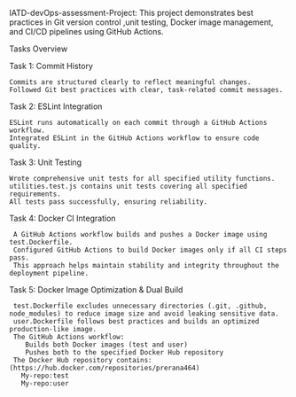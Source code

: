   IATD-devOps-assessment-Project: This project demonstrates best practices in Git version control ,unit testing, Docker image management,
  and CI/CD pipelines using GitHub Actions. 

 Tasks Overview

Task 1: Commit History

    Commits are structured clearly to reflect meaningful changes.
    Followed Git best practices with clear, task-related commit messages.

Task 2:  ESLint Integration 

    ESLint runs automatically on each commit through a GitHub Actions workflow.
    Integrated ESLint in the GitHub Actions workflow to ensure code quality.

 Task 3:  Unit Testing 
 
    Wrote comprehensive unit tests for all specified utility functions.
    utilities.test.js contains unit tests covering all specified requirements.
    All tests pass successfully, ensuring reliability.

  Task 4:  Docker CI Integration 

     A GitHub Actions workflow builds and pushes a Docker image using test.Dockerfile.
     Configured GitHub Actions to build Docker images only if all CI steps pass.
     This approach helps maintain stability and integrity throughout the deployment pipeline.

  Task 5:  Docker Image Optimization & Dual Build 

     test.Dockerfile excludes unnecessary directories (.git, .github, node_modules) to reduce image size and avoid leaking sensitive data.
     user.Dockerfile follows best practices and builds an optimized production-like image.
     The GitHub Actions workflow:
        Builds both Docker images (test and user)
        Pushes both to the specified Docker Hub repository
     The Docker Hub repository contains:(https://hub.docker.com/repositories/prerana464)
       My-repo:test
       My-repo:user

